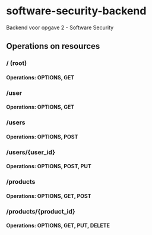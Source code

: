 # software-security-backend

Backend voor opgave 2 - Software Security

## Operations on resources

### / (root)

#### Operations: OPTIONS, GET

### /user

#### Operations: OPTIONS, GET

### /users

#### Operations: OPTIONS, POST

### /users/{user_id}

#### Operations: OPTIONS, POST, PUT

### /products

#### Operations: OPTIONS, GET, POST

### /products/{product_id}

#### Operations: OPTIONS, GET, PUT, DELETE
